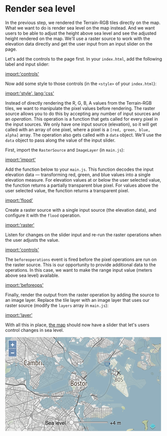 # Render sea level

In the previous step, we rendered the Terrain-RGB tiles directly on the map.  What we want to do is render sea level on the map instead.  And we want users to be able to adjust the height above sea level and see the adjusted height rendered on the map.  We'll use a raster source to work with the elevation data directly and get the user input from an input slider on the page.

Let's add the controls to the page first.  In your `index.html`, add the following label and input slider:

[import:'controls'](../../../src/en/examples/raster/raster.html)

Now add some style to those controls (in the `<style>` of your `index.html`):

[import:'style', lang:'css'](../../../src/en/examples/raster/raster.html)

Instead of directly rendering the R, G, B, A values from the Terrain-RGB tiles, we want to manipulate the pixel values before rendering.  The raster source allows you to do this by accepting any number of input sources and an *operation*.  This operation is a function that gets called for every pixel in the input sources.  We only have one input source (elevation), so it will get called with an array of one pixel, where a pixel is a `[red, green, blue, alpha]` array.  The operation also gets called with a `data` object.  We'll use the `data` object to pass along the value of the input slider.

First, import the `RasterSource` and `ImageLayer` (in `main.js`):

[import:'import'](../../../src/en/examples/raster/raster.js)

Add the function below to your `main.js`.  This function decodes the input elevation data — transforming red, green, and blue values into a single elevation measure.  For elevation values at or below the user selected value, the function returns a partially transparent blue pixel.  For values above the user selected value, the function returns a transparent pixel.

[import:'flood'](../../../src/en/examples/raster/raster.js)

Create a raster source with a single input source (the elevation data), and configure it with the `flood` operation.

[import:'raster'](../../../src/en/examples/raster/raster.js)

Listen for changes on the slider input and re-run the raster operations when the user adjusts the value.

[import:'controls'](../../../src/en/examples/raster/raster.js)

The `beforeoperations` event is fired before the pixel operations are run on the raster source.  This is our opportunity to provide additional data to the operations.  In this case, we want to make the range input value (meters above sea level) available.

[import:'beforeops'](../../../src/en/examples/raster/raster.js)

Finally, render the output from the raster operation by adding the source to an image layer.  Replace the tile layer with an image layer that uses our raster source (modify the `layers` array in `main.js`):

[import:'layer'](../../../src/en/examples/raster/raster.js)

With all this in place, [the map]({{book.workshopUrl}}/) should now have a slider that let's users control changes in sea level.

![Sea level rise in Boston](raster.png)
